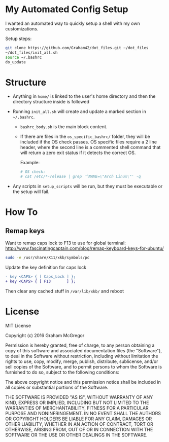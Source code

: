 # My Automated Config Setup

I wanted an automated way to quickly setup a shell with my own customizations.

Setup steps:

```sh
git clone https://github.com/Graham42/dot_files.git ~/dot_files
~/dot_files/init_all.sh
source ~/.bashrc
do_update
```

# Structure

- Anything in `home/` is linked to the user's home directory and then the
  directory structure inside is followed
- Running `init_all.sh` will create and update a marked section in `~/.bashrc`.

  - `bashrc_body.sh` is the main block content.
  - If there are files in the `os_specific_bashrc/` folder, they will be
    included if the OS check passes. OS specific files require a 2 line header,
    where the second line is a commented shell command that will return a zero
    exit status if it detects the correct OS.

    Example:

    ```sh
    # OS check:
    # cat /etc/*-release | grep '^NAME=\"Arch Linux\"' -q
    ```

- Any scripts in `setup_scripts` will be run, but they must be executable or the
  setup will fail.

# How To

## Remap keys

Want to remap caps lock to F13 to use for global terminal:
http://www.fascinatingcaptain.com/blog/remap-keyboard-keys-for-ubuntu/

```sh
sudo -e /usr/share/X11/xkb/symbols/pc
```

Update the key definition for caps lock

```diff
- key <CAPS> { [ Caps_Lock ] };
+ key <CAPS> { [ F13       ] };
```

Then clear any cached stuff in `/var/lib/xkb/` and reboot

# License

MIT License

Copyright (c) 2016 Graham McGregor

Permission is hereby granted, free of charge, to any person obtaining a copy of
this software and associated documentation files (the "Software"), to deal in
the Software without restriction, including without limitation the rights to
use, copy, modify, merge, publish, distribute, sublicense, and/or sell copies of
the Software, and to permit persons to whom the Software is furnished to do so,
subject to the following conditions:

The above copyright notice and this permission notice shall be included in all
copies or substantial portions of the Software.

THE SOFTWARE IS PROVIDED "AS IS", WITHOUT WARRANTY OF ANY KIND, EXPRESS OR
IMPLIED, INCLUDING BUT NOT LIMITED TO THE WARRANTIES OF MERCHANTABILITY, FITNESS
FOR A PARTICULAR PURPOSE AND NONINFRINGEMENT. IN NO EVENT SHALL THE AUTHORS OR
COPYRIGHT HOLDERS BE LIABLE FOR ANY CLAIM, DAMAGES OR OTHER LIABILITY, WHETHER
IN AN ACTION OF CONTRACT, TORT OR OTHERWISE, ARISING FROM, OUT OF OR IN
CONNECTION WITH THE SOFTWARE OR THE USE OR OTHER DEALINGS IN THE SOFTWARE.
